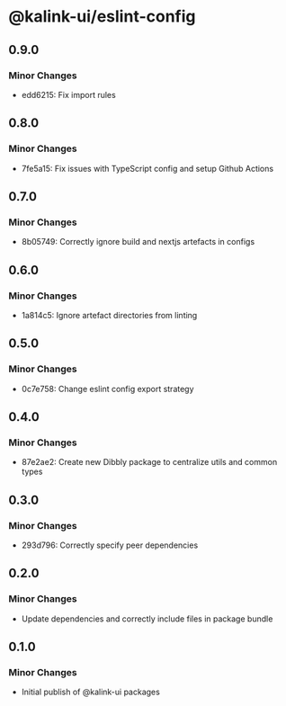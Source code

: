 # @kalink-ui/eslint-config

## 0.9.0

### Minor Changes

- edd6215: Fix import rules

## 0.8.0

### Minor Changes

- 7fe5a15: Fix issues with TypeScript config and setup Github Actions

## 0.7.0

### Minor Changes

- 8b05749: Correctly ignore build and nextjs artefacts in configs

## 0.6.0

### Minor Changes

- 1a814c5: Ignore artefact directories from linting

## 0.5.0

### Minor Changes

- 0c7e758: Change eslint config export strategy

## 0.4.0

### Minor Changes

- 87e2ae2: Create new Dibbly package to centralize utils and common types

## 0.3.0

### Minor Changes

- 293d796: Correctly specify peer dependencies

## 0.2.0

### Minor Changes

- Update dependencies and correctly include files in package bundle

## 0.1.0

### Minor Changes

- Initial publish of @kalink-ui packages
